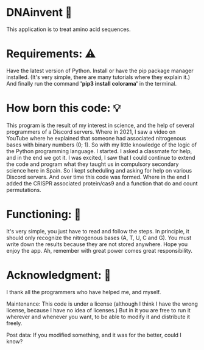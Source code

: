 # DNAinvent 🧬
This application is to treat amino acid sequences.

# Requirements: ⚠️
Have the latest version of Python.
Install or have the pip package manager installed. (It's very simple, there are many tutorials where they explain it.)
And finally run the command **'pip3 install colorama'** in the terminal.
  
# How born this code: 💡
This program is the result of my interest in science, and the help of several programmers of a Discord servers. 
Where in 2021, I saw a video on YouTube where he explained that someone had associated nitrogenous bases with binary numbers (0; 1).
So with my little knowledge of the logic of the Python programming language. I started.
I asked a classmate for help, and in the end we got it.
I was excited, I saw that I could continue to extend the code and program what they taught us in compulsory secondary science here in Spain.
So I kept scheduling and asking for help on various Discord servers.
And over time this code was formed.
Where in the end I added the CRISPR associated protein/cas9 and a function that do and count permutations.
   
# Functioning: 🧠
It's very simple, you just have to read and follow the steps.
In principle, it should only recognize the nitrogenous bases (A, T, U, C and G). You must write down the results because they are not stored anywhere.
Hope you enjoy the app. Ah, remember with great power comes great responsibility. 

# Acknowledgment: 🤗
I thank all the programmers who have helped me, and myself.

Maintenance:
This code is under a license (although I think I have the wrong license, because I have no idea of licenses.) But in it you are free to run it wherever and whenever you want, to be able to modify it and distribute it freely.

Post data: If you modified something, and it was for the better, could I know?
